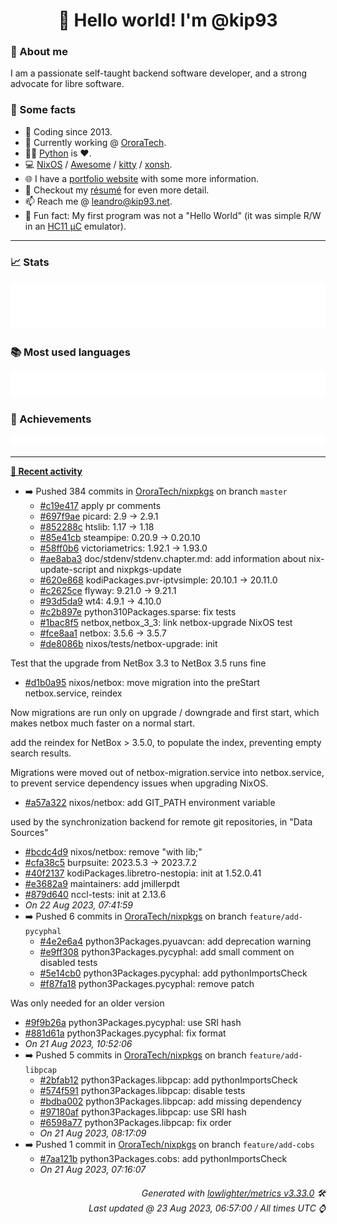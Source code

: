 <!-- README template, populated using this action:
     https://github.com/kip93/kip93/blob/main/.github/workflows/readme.yml. -->

<h1 align="center">👋 Hello world! I'm @kip93</h1> <!-- LOGIN => username -->

### 👤 About me

I am a passionate self-taught backend software developer, and a strong advocate for libre software.


### 💬 Some facts

* 📅 Coding since 2013.
* 💼 Currently working @ [OroraTech](https://ororatech.com/).
* 👨‍💻 [Python](https://github.com/search?q=user%3Akip93&l=python) is ❤️. <!-- LOGIN => username -->
* 💻 [NixOS](https://github.com/NixOS/) /
     [Awesome](https://github.com/awesomeWM/) /
     [kitty](https://github.com/kovidgoyal/kitty/) /
     [xonsh](https://github.com/xonsh/).
* 🌐 I have a [portfolio website](https://kip93.net/) with some more information.
* 📝 Checkout my [résumé](https://kip93.net/resume/) for even more detail.
* 📫 Reach me @ [leandro@kip93.net](mailto:leandro@kip93.net).
* 🎲 Fun fact: My first program was not a "Hello World" (it was simple R/W in an [HC11 µC](https://en.wikipedia.org/wiki/68HC11) emulator).


-----------------------------------------------------------------------------------------------------------------------


### 📈 Stats

![](./stats.svg)


### 📚 Most used languages <!-- by percentage, in decreasing order -->

![](./languages.svg)


### 🏅 Achievements

![](./achievements.svg)


-----------------------------------------------------------------------------------------------------------------------


**[📰 Recent activity](https://github.com/kip93)**
* ➡️ Pushed 384 commits in [OroraTech/nixpkgs](https://github.com/OroraTech/nixpkgs) on branch `master`
  * [#c19e417](https://github.com/OroraTech/nixpkgs/commit/c19e417) apply pr comments
  * [#697f9ae](https://github.com/OroraTech/nixpkgs/commit/697f9ae) picard: 2.9 -&gt; 2.9.1
  * [#852288c](https://github.com/OroraTech/nixpkgs/commit/852288c) htslib: 1.17 -&gt; 1.18
  * [#85e41cb](https://github.com/OroraTech/nixpkgs/commit/85e41cb) steampipe: 0.20.9 -&gt; 0.20.10
  * [#58ff0b6](https://github.com/OroraTech/nixpkgs/commit/58ff0b6) victoriametrics: 1.92.1 -&gt; 1.93.0
  * [#ae8aba3](https://github.com/OroraTech/nixpkgs/commit/ae8aba3) doc/stdenv/stdenv.chapter.md: add information about nix-update-script and nixpkgs-update
  * [#620e868](https://github.com/OroraTech/nixpkgs/commit/620e868) kodiPackages.pvr-iptvsimple: 20.10.1 -&gt; 20.11.0
  * [#c2625ce](https://github.com/OroraTech/nixpkgs/commit/c2625ce) flyway: 9.21.0 -&gt; 9.21.1
  * [#93d5da9](https://github.com/OroraTech/nixpkgs/commit/93d5da9) wt4: 4.9.1 -&gt; 4.10.0
  * [#c2b897e](https://github.com/OroraTech/nixpkgs/commit/c2b897e) python310Packages.sparse: fix tests
  * [#1bac8f5](https://github.com/OroraTech/nixpkgs/commit/1bac8f5) netbox,netbox_3_3: link netbox-upgrade NixOS test
  * [#fce8aa1](https://github.com/OroraTech/nixpkgs/commit/fce8aa1) netbox: 3.5.6 -&gt; 3.5.7
  * [#de8086b](https://github.com/OroraTech/nixpkgs/commit/de8086b) nixos/tests/netbox-upgrade: init

Test that the upgrade from NetBox 3.3 to NetBox 3.5 runs fine
  * [#d1b0a95](https://github.com/OroraTech/nixpkgs/commit/d1b0a95) nixos/netbox: move migration into the preStart netbox.service, reindex

Now migrations are run only on upgrade / downgrade and first start,
which makes netbox much faster on a normal start.

add the reindex for NetBox &gt; 3.5.0, to populate the index, preventing
empty search results.

Migrations were moved out of netbox-migration.service into
netbox.service, to prevent service dependency issues when upgrading
NixOS.
  * [#a57a322](https://github.com/OroraTech/nixpkgs/commit/a57a322) nixos/netbox: add GIT_PATH environment variable

used by the synchronization backend for remote git repositories, in
&#34;Data Sources&#34;
  * [#bcdc4d9](https://github.com/OroraTech/nixpkgs/commit/bcdc4d9) nixos/netbox: remove &#34;with lib;&#34;
  * [#cfa38c5](https://github.com/OroraTech/nixpkgs/commit/cfa38c5) burpsuite: 2023.5.3 -&gt; 2023.7.2
  * [#40f2137](https://github.com/OroraTech/nixpkgs/commit/40f2137) kodiPackages.libretro-nestopia: init at 1.52.0.41
  * [#e3682a9](https://github.com/OroraTech/nixpkgs/commit/e3682a9) maintainers: add jmillerpdt
  * [#879d640](https://github.com/OroraTech/nixpkgs/commit/879d640) nccl-tests: init at 2.13.6
  * *On 22 Aug 2023, 07:41:59*
* ➡️ Pushed 6 commits in [OroraTech/nixpkgs](https://github.com/OroraTech/nixpkgs) on branch `feature/add-pycyphal`
  * [#4e2e6a4](https://github.com/OroraTech/nixpkgs/commit/4e2e6a4) python3Packages.pyuavcan: add deprecation warning
  * [#e9ff308](https://github.com/OroraTech/nixpkgs/commit/e9ff308) python3Packages.pycyphal: add small comment on disabled tests
  * [#5e14cb0](https://github.com/OroraTech/nixpkgs/commit/5e14cb0) python3Packages.pycyphal: add pythonImportsCheck
  * [#f87fa18](https://github.com/OroraTech/nixpkgs/commit/f87fa18) python3Packages.pycyphal: remove patch

Was only needed for an older version
  * [#9f9b26a](https://github.com/OroraTech/nixpkgs/commit/9f9b26a) python3Packages.pycyphal: use SRI hash
  * [#881d61a](https://github.com/OroraTech/nixpkgs/commit/881d61a) python3Packages.pycyphal: fix format
  * *On 21 Aug 2023, 10:52:06*
* ➡️ Pushed 5 commits in [OroraTech/nixpkgs](https://github.com/OroraTech/nixpkgs) on branch `feature/add-libpcap`
  * [#2bfab12](https://github.com/OroraTech/nixpkgs/commit/2bfab12) python3Packages.libpcap: add pythonImportsCheck
  * [#574f591](https://github.com/OroraTech/nixpkgs/commit/574f591) python3Packages.libpcap: disable tests
  * [#bdba002](https://github.com/OroraTech/nixpkgs/commit/bdba002) python3Packages.libpcap: add missing dependency
  * [#97180af](https://github.com/OroraTech/nixpkgs/commit/97180af) python3Packages.libpcap: use SRI hash
  * [#6598a77](https://github.com/OroraTech/nixpkgs/commit/6598a77) python3Packages.libpcap: fix order
  * *On 21 Aug 2023, 08:17:09*
* ➡️ Pushed 1 commit in [OroraTech/nixpkgs](https://github.com/OroraTech/nixpkgs) on branch `feature/add-cobs`
  * [#7aa121b](https://github.com/OroraTech/nixpkgs/commit/7aa121b) python3Packages.cobs: add pythonImportsCheck
  * *On 21 Aug 2023, 07:16:07*
 <!-- Last activity -->


<h6 align="right"><em>
    Generated with <a href="https://github.com/lowlighter/metrics/tree/latest/">lowlighter/metrics v3.33.0</a> 🛠️<br> <!-- VERSION => MAJOR.minor.patch -->
    Last updated @ 23 Aug 2023, 06:57:00 / All times UTC ⌚ <!-- meta.generated => DD/MM/YYYY, hh:mm -->
</em></h6>
